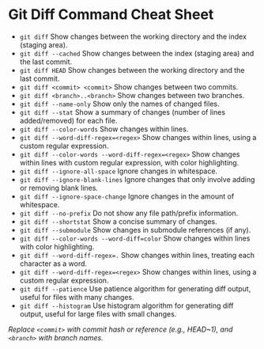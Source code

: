 # Git Diff Command Cheat Sheet

- `git diff` Show changes between the working directory and the index (staging area).
- `git diff --cached` Show changes between the index (staging area) and the last commit.
- `git diff HEAD` Show changes between the working directory and the last commit.
- `git diff <commit> <commit>` Show changes between two commits.
- `git diff <branch>..<branch>` Show changes between two branches.
- `git diff --name-only` Show only the names of changed files.
- `git diff --stat` Show a summary of changes (number of lines added/removed) for each file.
- `git diff --color-words` Show changes within lines.
- `git diff --word-diff-regex=<regex>` Show changes within lines, using a custom regular expression.
- `git diff --color-words --word-diff-regex=<regex>` Show changes within lines with custom regular expression, with color highlighting.
- `git diff --ignore-all-space` Ignore changes in whitespace.
- `git diff --ignore-blank-lines` Ignore changes that only involve adding or removing blank lines.
- `git diff --ignore-space-change` Ignore changes in the amount of whitespace.
- `git diff --no-prefix` Do not show any file path/prefix information.
- `git diff --shortstat` Show a concise summary of changes.
- `git diff --submodule` Show changes in submodule references (if any).
- `git diff --color-words --word-diff=color` Show changes within lines with color highlighting.
- `git diff --word-diff-regex=.` Show changes within lines, treating each character as a word.
- `git diff --word-diff-regex=<regex>` Show changes within lines, using a custom regular expression.
- `git diff --patience` Use patience algorithm for generating diff output, useful for files with many changes.
- `git diff --histogram` Use histogram algorithm for generating diff output, useful for large files with small changes.

_Replace `<commit>` with commit hash or reference (e.g., HEAD~1), and `<branch>` with branch names._
